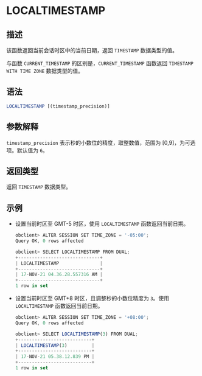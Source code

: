 LOCALTIMESTAMP 
===================================



描述 
-----------------------

该函数返回当前会话时区中的当前日期，返回 `TIMESTAMP` 数据类型的值。

与函数 `CURRENT_TIMESTAMP` 的区别是，`CURRENT_TIMESTAMP` 函数返回 `TIMESTAMP WITH TIME ZONE` 数据类型的值。

语法 
-----------------------

```sql
LOCALTIMESTAMP [(timestamp_precision)]
```



参数解释 
-------------------------

`timestamp_precision` 表示秒的小数位的精度，取整数值，范围为 \[0,9\]，为可选项。默认值为 `6`。

返回类型 
-------------------------

返回 `TIMESTAMP` 数据类型。

示例 
-----------------------

* 设置当前时区至 GMT-5 时区，使用 `LOCALTIMESTAMP` 函数返回当前日期。

  ```javascript
  obclient> ALTER SESSION SET TIME_ZONE = '-05:00';
  Query OK, 0 rows affected
  
  obclient> SELECT LOCALTIMESTAMP FROM DUAL;
  +------------------------------+
  | LOCALTIMESTAMP               |
  +------------------------------+
  | 17-NOV-21 04.36.28.557316 AM |
  +------------------------------+
  1 row in set
  ```

  

* 设置当前时区至 GMT+8 时区，且调整秒的小数位精度为 `3`。使用 `LOCALTIMESTAMP` 函数返回当前日期。

  ```javascript
  obclient> ALTER SESSION SET TIME_ZONE = '+08:00';
  Query OK, 0 rows affected
  
  obclient> SELECT LOCALTIMESTAMP(3) FROM DUAL;
  +---------------------------+
  | LOCALTIMESTAMP(3)         |
  +---------------------------+
  | 17-NOV-21 05.38.12.839 PM |
  +---------------------------+
  1 row in set
  ```

  



